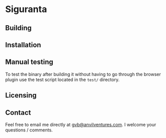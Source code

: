 # Siguranta

## Building

## Installation

## Manual testing
To test the binary after building it without having to go through the browser
plugin use the test script located in the `test/` directory.

## Licensing

## Contact

Feel free to email me directly at gvb@anvilventures.com. I welcome your questions / comments.
